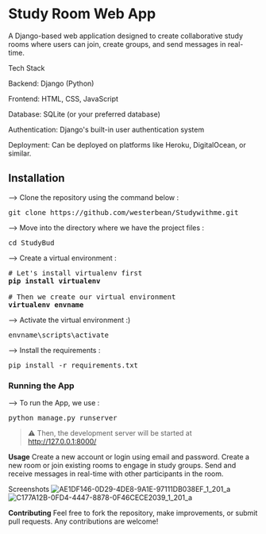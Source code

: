 # **Study Room Web App**

A Django-based web application designed to create collaborative study rooms where users can join, create groups, and send messages in real-time.

Tech Stack

Backend: Django (Python)

Frontend: HTML, CSS, JavaScript

Database: SQLite (or your preferred database)

Authentication: Django's built-in user authentication system

Deployment: Can be deployed on platforms like Heroku, DigitalOcean, or similar.


## Installation

--> Clone the repository using the command below :

<pre>git clone https://github.com/westerbean/Studywithme.git</pre>

--> Move into the directory where we have the project files :

<pre>cd StudyBud</pre>

--> Create a virtual environment :

<pre># Let's install virtualenv first
<b>pip install virtualenv</b>

# Then we create our virtual environment
<b>virtualenv envname </b> </pre>

--> Activate the virtual environment :)

<pre>envname\scripts\activate </pre>

--> Install the requirements :

<pre>pip install -r requirements.txt</pre>

### Running the App
 
--> To run the App, we use :

<pre>python manage.py runserver</pre>

> ⚠ Then, the development server will be started at http://127.0.0.1:8000/

**Usage**
Create a new account or login using email and password.
Create a new room or join existing rooms to engage in study groups.
Send and receive messages in real-time with other participants in the room.

Screenshots
![AE1DF146-0D29-4DE8-9A1E-97111DB038EF_1_201_a](https://github.com/user-attachments/assets/74e5b01a-ae3a-4114-a8d5-ad1e9c2bf7d1)
![C177A12B-0FD4-4447-8878-0F46CECE2039_1_201_a](https://github.com/user-attachments/assets/f55e310a-67ef-4664-a639-1cc5c2c10578)


**Contributing**
Feel free to fork the repository, make improvements, or submit pull requests. Any contributions are welcome!

